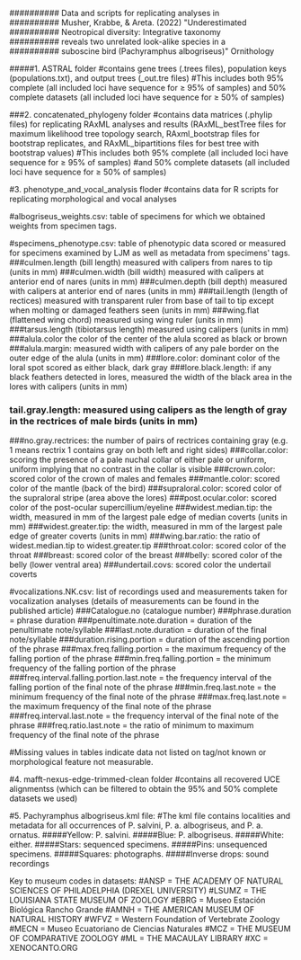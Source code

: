 ########## Data and scripts for replicating analyses in  
########## Musher, Krabbe, & Areta. (2022) "Underestimated
########## Neotropical diversity: Integrative taxonomy    
########## reveals two unrelated look-alike species in a  
########## suboscine bird (Pachyramphus albogriseus)" Ornithology

#####1. ASTRAL folder 
#contains gene trees (.trees files), population keys (populations.txt), and output trees (_out.tre files)
#This includes both 95% complete (all included loci have sequence for ≥ 95% of samples) and 50% complete datasets (all included loci have sequence for ≥ 50% of samples) 

###2. concatenated_phylogeny folder 
#contains data matrices (.phylip files) for replicating RAxML analyses and results (RAxML_bestTree files for maximum likelihood tree topology search, RAxml_bootstrap files for bootstrap replicates, and RAxML_bipartitions files for best tree with bootstrap values)
#This includes both 95% complete (all included loci have sequence for ≥ 95% of samples) 
#and 50% complete datasets (all included loci have sequence for ≥ 50% of samples) 

#3. phenotype_and_vocal_analysis floder 
#contains data for R scripts for replicating morphological and vocal analyses

#albogriseus_weights.csv: table of specimens for which we obtained weights from specimen tags. 

#specimens_phenotype.csv: table of phenotypic data scored or measured for specimens examined by LJM as well as metadata from specimens' tags.
###culmen.length (bill length) measured with calipers from nares to tip (units in mm)
###culmen.width (bill width) measured with calipers at anterior end of nares (units in mm)
###culmen.depth (bill depth) measured with calipers at anterior end of nares (units in mm)
###tail.length (length of rectices) measured with transparent ruler from base of tail to tip except when molting or damaged feathers seen (units in mm)
###wing.flat (flattened wing chord) measured using wing ruler (units in mm)
###tarsus.length (tibiotarsus length) measured using calipers (units in mm)
###alula.color the color of the center of the alula scored as black or brown 
###alula.margin: measured width with calipers of any pale border on the outer edge of the alula (units in mm)
###lore.color: dominant color of the loral spot scored as either black, dark gray
###lore.black.length: if any black feathers detected in lores, measured the width of the black area in the lores with calipers (units in mm)
### tail.gray.length: measured using calipers as the length of gray in the rectrices of male birds (units in mm)
###no.gray.rectrices: the number of pairs of rectrices containing gray (e.g. 1 means rectrix 1 contains gray on both left and right sides)
###collar.color: scoring the presence of a pale nuchal collar of either pale or uniform, uniform implying that no contrast in the collar is visible
###crown.color: scored color of the crown of males and females
###mantle.color: scored color of the mantle (back of the bird)
###supraloral.color: scored color of the supraloral stripe (area above the lores)
###post.ocular.color: scored color of the post-ocular supercillium/eyeline
###widest.median.tip: the width, measured in mm of the largest pale edge of median coverts (units in mm)
###widest.greater.tip: the width, measured in mm of the largest pale edge of greater coverts (units in mm)
###wing.bar.ratio: the ratio of widest.median.tip to widest.greater.tip
###throat.color: scored color of the throat
###breast: scored color of the breast
###belly: scored color of the belly (lower ventral area)
###undertail.covs: scored color the undertail coverts

#vocalizations.NK.csv: list of recordings used and measurements taken for vocalization analyses (details of measurements can be found in the published article)
###Catalogue.no (catalogue number)
###phrase.duration = phrase duration
###penultimate.note.duration = duration of the penultimate note/syllable
###last.note.duration = duration of the final note/syllable
###duration.rising.portion = duration of the ascending portion of the phrase
###max.freq.falling.portion = the maximum frequency of the falling portion of the phrase
###min.freq.falling.portion = the minimum frequency of the falling portion of the phrase
###freq.interval.falling.portion.last.note = the frequency interval of the falling portion of the final note of the phrase
###min.freq.last.note = the minimum frequency of the final note of the phrase
###max.freq.last.note = the maximum frequency of the final note of the phrase
###freq.interval.last.note = the frequency interval of the final note of the phrase
###freq.ratio.last.note = the ratio of minimum to maximum frequency of the final note of the phrase

#Missing values in tables indicate data not listed on tag/not known or morphological feature not measurable.

#4. mafft-nexus-edge-trimmed-clean folder
#contains all recovered UCE alignmentss (which can be filtered to obtain the 95% and 50% complete datasets we used)

#5. Pachyramphus albogriseus.kml file:
#The kml file contains localities and metadata for all occurrences of P. salvini, P. a. albogriseus, and P. a. ornatus.
#####Yellow: P. salvini.
#####Blue: P. albogriseus.
#####White: either.
#####Stars: sequenced specimens.
#####Pins: unsequenced specimens.
#####Squares: photographs.
#####Inverse drops: sound recordings


Key to museum codes in datasets:
#ANSP = THE ACADEMY OF NATURAL SCIENCES OF PHILADELPHIA (DREXEL UNIVERSITY)
#LSUMZ = THE LOUISIANA STATE MUSEUM OF ZOOLOGY
#EBRG = Museo Estación Biológica Rancho Grande
#AMNH = THE AMERICAN MUSEUM OF NATURAL HISTORY
#WFVZ = Western Foundation of Vertebrate Zoology
#MECN = Museo Ecuatoriano de Ciencias Naturales
#MCZ = THE MUSEUM OF COMPARATIVE ZOOLOGY
#ML = THE MACAULAY LIBRARY
#XC = XENOCANTO.ORG

